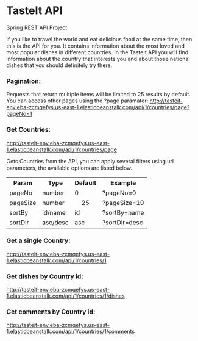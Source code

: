 # TasteIt API
Spring REST API Project

If you like to travel the world and eat delicious food at the same time, then this is the API for you. It contains information about the most loved and most popular dishes in different countries. In the TasteIt API you will find information about the country that interests you and about those national dishes that you should definitely try there.

### Pagination: 
Requests that return multiple items will be limited to 25 results by default. You can access other pages using the ?page paramater:
http://tasteit-env.eba-zcmqefys.us-east-1.elasticbeanstalk.com/api/1/countries/page?pageNo=1

### Get Countries:
http://tasteit-env.eba-zcmqefys.us-east-1.elasticbeanstalk.com/api/1/countries/page

Gets Countries from the API, you can apply several filters using url parameters, the available options are listed below.

<table>
  <tr>
    <th>Param</th>
    <th>Type</th>
    <th>Default</th>
    <th>Example</th>
  </tr>
  <tr>
    <td>pageNo</td>
    <td>number</td>
    <td>0</td>
    <td>?pageNo=0</td>
  </tr>
  <tr>
    <td>pageSize</td>
    <td>number</td>
    <td style="text-align:center">25</td>
    <td>?pageSize=10</td>
  </tr>
  <tr>
    <td>sortBy</td>
    <td>id/name</td>
    <td>id</td>
    <td>?sortBy=name</td>
  </tr>
  <tr>
    <td>sortDir</td>
    <td>asc/desc</td>
    <td>asc</td>
    <td>?sortDir=desc</td>
  </tr>
</table>

### Get a single Country:
http://tasteit-env.eba-zcmqefys.us-east-1.elasticbeanstalk.com/api/1/countries/1

### Get dishes by Country id:
http://tasteit-env.eba-zcmqefys.us-east-1.elasticbeanstalk.com/api/1/countries/1/dishes

### Get comments by Country id:
http://tasteit-env.eba-zcmqefys.us-east-1.elasticbeanstalk.com/api/1/countries/1/comments
